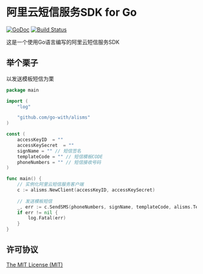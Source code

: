 # 阿里云短信服务SDK for Go

[![GoDoc](https://godoc.org/github.com/go-with/alisms?status.svg)](https://godoc.org/github.com/go-with/alisms)
[![Build Status](https://travis-ci.org/go-with/alisms.svg?branch=master)](https://travis-ci.org/go-with/alisms)

这是一个使用Go语言编写的阿里云短信服务SDK

## 举个栗子

以发送模板短信为栗

```Go
package main

import (
	"log"

	"github.com/go-with/alisms"
)

const (
	accessKeyID  = ""
	accessKeySecret  = ""
	signName = "" // 短信签名
	templateCode = "" // 短信模板CODE
	phoneNumbers = "" // 短信接收号码
)

func main() {
	// 实例化阿里云短信服务客户端
	c := alisms.NewClient(accessKeyID, accessKeySecret)
  
	// 发送模板短信
	_, err := c.SendSMS(phoneNumbers, signName, templateCode, alisms.TemplateParam{"code": "123456"})
	if err != nil {
		log.Fatal(err)
	}
}

```

## 许可协议

[The MIT License (MIT)](LICENSE)
